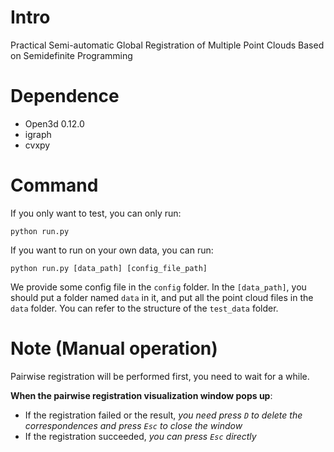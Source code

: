 # Intro
Practical Semi-automatic Global Registration of Multiple Point Clouds Based on Semidefinite Programming

# Dependence
- Open3d 0.12.0
- igraph
- cvxpy

# Command
If you only want to test, you can only run:
```
python run.py
```

If you want to run on your own data, you can run:
```
python run.py [data_path] [config_file_path]
```

We provide some config file in the `config` folder. In the `[data_path]`, you should put a folder named `data` in it, and put all the point cloud files in the `data` folder. You can refer to the structure of the `test_data` folder.

# Note (Manual operation)
Pairwise registration will be performed first, you need to wait for a while.

**When the pairwise registration visualization window pops up**:
* If the registration failed or the result, *you need press `D` to delete the correspondences and press `Esc` to close the window*
* If the registration succeeded, *you can press `Esc` directly*  